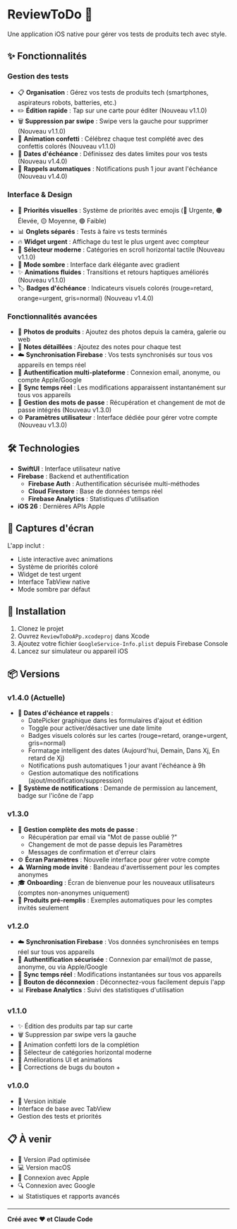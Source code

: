 # ReviewToDo 📱

Une application iOS native pour gérer vos tests de produits tech avec style.

## ✨ Fonctionnalités

### Gestion des tests
- 📋 **Organisation** : Gérez vos tests de produits tech (smartphones, aspirateurs robots, batteries, etc.)
- ✏️ **Édition rapide** : Tap sur une carte pour éditer (Nouveau v1.1.0)
- 🗑️ **Suppression par swipe** : Swipe vers la gauche pour supprimer (Nouveau v1.1.0)
- 🎉 **Animation confetti** : Célébrez chaque test complété avec des confettis colorés (Nouveau v1.1.0)
- 📅 **Dates d'échéance** : Définissez des dates limites pour vos tests (Nouveau v1.4.0)
- 🔔 **Rappels automatiques** : Notifications push 1 jour avant l'échéance (Nouveau v1.4.0)

### Interface & Design
- 🎯 **Priorités visuelles** : Système de priorités avec emojis (🔴 Urgente, 🟠 Élevée, 🟡 Moyenne, 🟢 Faible)
- 📊 **Onglets séparés** : Tests à faire vs tests terminés
- 🔥 **Widget urgent** : Affichage du test le plus urgent avec compteur
- 🎨 **Sélecteur moderne** : Catégories en scroll horizontal tactile (Nouveau v1.1.0)
- 🌙 **Mode sombre** : Interface dark élégante avec gradient
- ✨ **Animations fluides** : Transitions et retours haptiques améliorés (Nouveau v1.1.0)
- 🏷️ **Badges d'échéance** : Indicateurs visuels colorés (rouge=retard, orange=urgent, gris=normal) (Nouveau v1.4.0)

### Fonctionnalités avancées
- 📸 **Photos de produits** : Ajoutez des photos depuis la caméra, galerie ou web
- 📝 **Notes détaillées** : Ajoutez des notes pour chaque test
- ☁️ **Synchronisation Firebase** : Vos tests synchronisés sur tous vos appareils en temps réel
- 🔐 **Authentification multi-plateforme** : Connexion email, anonyme, ou compte Apple/Google
- 🔄 **Sync temps réel** : Les modifications apparaissent instantanément sur tous vos appareils
- 🔑 **Gestion des mots de passe** : Récupération et changement de mot de passe intégrés (Nouveau v1.3.0)
- ⚙️ **Paramètres utilisateur** : Interface dédiée pour gérer votre compte (Nouveau v1.3.0)

## 🛠 Technologies

- **SwiftUI** : Interface utilisateur native
- **Firebase** : Backend et authentification
  - **Firebase Auth** : Authentification sécurisée multi-méthodes
  - **Cloud Firestore** : Base de données temps réel
  - **Firebase Analytics** : Statistiques d'utilisation
- **iOS 26** : Dernières APIs Apple

## 📱 Captures d'écran

L'app inclut :
- Liste interactive avec animations
- Système de priorités coloré
- Widget de test urgent
- Interface TabView native
- Mode sombre par défaut

## 🚀 Installation

1. Clonez le projet
2. Ouvrez `ReviewToDoAPp.xcodeproj` dans Xcode
3. Ajoutez votre fichier `GoogleService-Info.plist` depuis Firebase Console
4. Lancez sur simulateur ou appareil iOS

## 📦 Versions

### v1.4.0 (Actuelle)
- 📅 **Dates d'échéance et rappels** :
  - DatePicker graphique dans les formulaires d'ajout et édition
  - Toggle pour activer/désactiver une date limite
  - Badges visuels colorés sur les cartes (rouge=retard, orange=urgent, gris=normal)
  - Formatage intelligent des dates (Aujourd'hui, Demain, Dans Xj, En retard de Xj)
  - Notifications push automatiques 1 jour avant l'échéance à 9h
  - Gestion automatique des notifications (ajout/modification/suppression)
- 🔔 **Système de notifications** : Demande de permission au lancement, badge sur l'icône de l'app

### v1.3.0
- 🔑 **Gestion complète des mots de passe** :
  - Récupération par email via "Mot de passe oublié ?"
  - Changement de mot de passe depuis les Paramètres
  - Messages de confirmation et d'erreur clairs
- ⚙️ **Écran Paramètres** : Nouvelle interface pour gérer votre compte
- ⚠️ **Warning mode invité** : Bandeau d'avertissement pour les comptes anonymes
- 🎓 **Onboarding** : Écran de bienvenue pour les nouveaux utilisateurs (comptes non-anonymes uniquement)
- 🎯 **Produits pré-remplis** : Exemples automatiques pour les comptes invités seulement

### v1.2.0
- ☁️ **Synchronisation Firebase** : Vos données synchronisées en temps réel sur tous vos appareils
- 🔐 **Authentification sécurisée** : Connexion par email/mot de passe, anonyme, ou via Apple/Google
- 🔄 **Sync temps réel** : Modifications instantanées sur tous vos appareils
- 🚪 **Bouton de déconnexion** : Déconnectez-vous facilement depuis l'app
- 📊 **Firebase Analytics** : Suivi des statistiques d'utilisation

### v1.1.0
- ✨ Édition des produits par tap sur carte
- 🗑️ Suppression par swipe vers la gauche
- 🎉 Animation confetti lors de la complétion
- 📱 Sélecteur de catégories horizontal moderne
- 🎨 Améliorations UI et animations
- 🐛 Corrections de bugs du bouton +

### v1.0.0
- 🚀 Version initiale
- Interface de base avec TabView
- Gestion des tests et priorités

## 📋 À venir

- 📱 Version iPad optimisée
- 💻 Version macOS
- 🍎 Connexion avec Apple
- 🔍 Connexion avec Google
- 📊 Statistiques et rapports avancés

---

**Créé avec ❤️ et Claude Code**